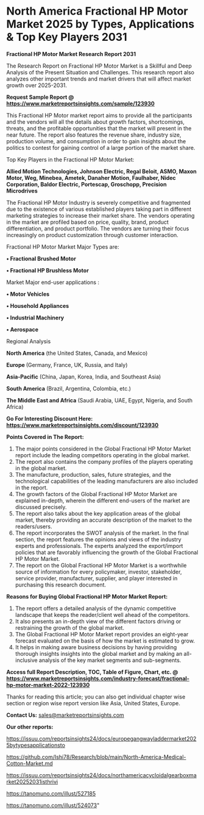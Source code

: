 # North America Fractional HP Motor Market 2025 by Types, Applications & Top Key Players 2031

<strong>Fractional HP Motor Market Research Report 2031</strong>

The Research Report on Fractional HP Motor Market is a Skillful and Deep Analysis of the Present Situation and Challenges. This research report also analyzes other important trends and market drivers that will affect market growth over 2025-2031.

<strong>Request Sample Report @ <a href=https://www.marketreportsinsights.com/sample/123930>https://www.marketreportsinsights.com/sample/123930</a></strong>

This Fractional HP Motor market report aims to provide all the participants and the vendors will all the details about growth factors, shortcomings, threats, and the profitable opportunities that the market will present in the near future. The report also features the revenue share, industry size, production volume, and consumption in order to gain insights about the politics to contest for gaining control of a large portion of the market share.

Top Key Players in the Fractional HP Motor Market:

<strong>Allied Motion Technologies, Johnson Electric, Regal Beloit, ASMO, Maxon Motor, Weg, Minebea, Ametek, Danaher Motion, Faulhaber, Nidec Corporation, Baldor Electric, Portescap, Groschopp, Precision Microdrives</strong>

The Fractional HP Motor Industry is severely competitive and fragmented due to the existence of various established players taking part in different marketing strategies to increase their market share. The vendors operating in the market are profiled based on price, quality, brand, product differentiation, and product portfolio. The vendors are turning their focus increasingly on product customization through customer interaction.

Fractional HP Motor Market Major Types are:

<strong>• Fractional Brushed Motor

• Fractional HP Brushless Motor</strong>

Market Major end-user applications :

<strong>• Motor Vehicles

• Household Appliances

• Industrial Machinery

• Aerospace</strong>

Regional Analysis

</u><strong><b>North America</b></strong> (the United States, Canada, and Mexico)

<strong><b>Europe </b></strong>(Germany, France, UK, Russia, and Italy)

<strong><b>Asia-Pacific</b></strong> (China, Japan, Korea, India, and Southeast Asia)

<strong><b>South America</b></strong> (Brazil, Argentina, Colombia, etc.)

<strong><b>The Middle East and Africa</b></strong> (Saudi Arabia, UAE, Egypt, Nigeria, and South Africa)

<strong>Go For Interesting Discount Here: <a href=https://www.marketreportsinsights.com/discount/123930>https://www.marketreportsinsights.com/discount/123930</a></strong>

<strong>Points Covered in The Report:</strong>
<ol>
  <li>The major points considered in the Global Fractional HP Motor Market report include the leading competitors operating in the global market.</li>
  <li>The report also contains the company profiles of the players operating in the global market.</li>
  <li>The manufacture, production, sales, future strategies, and the technological capabilities of the leading manufacturers are also included in the report.</li>
  <li>The growth factors of the Global Fractional HP Motor Market are explained in-depth, wherein the different end-users of the market are discussed precisely.</li>
  <li>The report also talks about the key application areas of the global market, thereby providing an accurate description of the market to the readers/users.</li>
  <li>The report incorporates the SWOT analysis of the market. In the final section, the report features the opinions and views of the industry experts and professionals. The experts analyzed the export/import policies that are favorably influencing the growth of the Global Fractional HP Motor Market.</li>
  <li>The report on the Global Fractional HP Motor Market is a worthwhile source of information for every policymaker, investor, stakeholder, service provider, manufacturer, supplier, and player interested in purchasing this research document.</li>
</ol>
<strong>Reasons for Buying Global Fractional HP Motor Market Report:</strong>

<ol>
  <li>The report offers a detailed analysis of the dynamic competitive landscape that keeps the reader/client well ahead of the competitors.</li>
  <li>It also presents an in-depth view of the different factors driving or restraining the growth of the global market.</li>
  <li>The Global Fractional HP Motor Market report provides an eight-year forecast evaluated on the basis of how the market is estimated to grow.</li>
  <li>It helps in making aware business decisions by having providing thorough insights insights into the global market and by making an all-inclusive analysis of the key market segments and sub-segments.</li>
</ol>
<strong>Access full Report Description, TOC, Table of Figure, Chart, etc. @ <a href=https://www.marketreportsinsights.com/industry-forecast/fractional-hp-motor-market-2022-123930>https://www.marketreportsinsights.com/industry-forecast/fractional-hp-motor-market-2022-123930</a></strong>


Thanks for reading this article; you can also get individual chapter wise section or region wise report version like Asia, United States, Europe.

<strong>Contact Us:</strong>
sales@marketreportsinsights.com

<strong>Our other reports:</strong>

<a href=https://issuu.com/reportsinsights24/docs/europegangwayladdermarket2025bytypesapplicationsto>https://issuu.com/reportsinsights24/docs/europegangwayladdermarket2025bytypesapplicationsto</a>

<a href=https://github.com/Ishi78/Research/blob/main/North-America-Medical-Cotton-Market.md>https://github.com/Ishi78/Research/blob/main/North-America-Medical-Cotton-Market.md</a>

<a href=https://issuu.com/reportsinsights24/docs/northamericacycloidalgearboxmarket20252031isthrivi>https://issuu.com/reportsinsights24/docs/northamericacycloidalgearboxmarket20252031isthrivi</a>

<a href=https://tanomuno.com/illust/527185>https://tanomuno.com/illust/527185</a>

<a href=https://tanomuno.com/illust/524073>https://tanomuno.com/illust/524073</a>"

